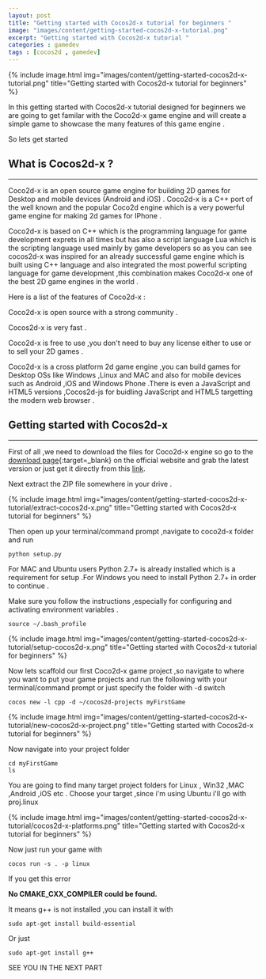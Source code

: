```yaml
---
layout: post
title: "Getting started with Cocos2d-x tutorial for beginners "
image: "images/content/getting-started-cocos2d-x-tutorial.png"
excerpt: "Getting started with Cocos2d-x tutorial "
categories : gamedev
tags : [cocos2d , gamedev]
---
```


{% include image.html
   img="images/content/getting-started-cocos2d-x-tutorial.png"
       title="Getting started with Cocos2d-x tutorial for beginners"
%}

In this getting started with Cocos2d-x tutorial designed for beginners we are going to get familar with 
the Coco2d-x game engine and will create a simple game to showcase the many features of this game engine .

So lets get started 

What is Cocos2d-x ?
---------------------
---------------------

Coco2d-x is an open source game engine for building 2D games for Desktop and mobile devices (Android and iOS) .
Coco2d-x is a C++ port of the well known and the popular Coco2d engine which is a very powerful game engine for making
2d games for IPhone .

Coco2d-x is based on C++ which is the programming language for game development exprets in all times but has also
a script language Lua which is the scripting language used mainly by game developers so as you can see cocos2d-x 
was inspired for an already successful game engine which is built using C++ language and also integrated the most 
powerful scripting language for game development ,this combination makes Coco2d-x one of the best 2D game engines in
the world .

Here is a list of the features of Coco2d-x :

Coco2d-x is open source with a strong community .

Cocos2d-x is very fast .

Coco2d-x is free to use ,you don't need to buy any license either to use or to sell your 2D games .

Coco2d-x is a cross platform 2d game engine ,you can build games for Desktop OSs like Windows ,Linux and MAC
and also for mobile devices such as Android ,iOS and Windows Phone .There is even a JavaScript and HTML5 versions ,Cocos2d-js for
buidling JavaScript and HTML5 targetting the modern web browser .

Getting started with Cocos2d-x
-------------------------------
-------------------------------

First of all ,we need to download the files for Coco2d-x engine so go to the [download page](http://www.cocos2d-x.org/download){:target=_blank} on the official
website and grab the latest version or just get it directly from this [link](http://www.cocos2d-x.org/filedown/cocos2d-x-3.14.1.zip).

Next extract the ZIP file somewhere in your drive .

{% include image.html
   img="images/content/getting-started-cocos2d-x-tutorial/extract-cocos2d-x.png"
       title="Getting started with Cocos2d-x tutorial for beginners"
%}


Then open up your terminal/command prompt ,navigate to coco2d-x folder and run

    python setup.py

For MAC and Ubuntu users Python 2.7+ is already installed which is a requirement for setup .For Windows
you need to install Python 2.7+ in order to continue .

Make sure you follow the instructions ,especially for configuring and activating environment variables .

    source ~/.bash_profile

{% include image.html
   img="images/content/getting-started-cocos2d-x-tutorial/setup-cocos2d-x.png"
       title="Getting started with Cocos2d-x tutorial for beginners"
%}


Now lets scaffold our first Coco2d-x game project ,so navigate to where you want to put your game projects
and run the following with your terminal/command prompt or just specify the folder with -d switch

    cocos new -l cpp -d ~/cocos2d-projects myFirstGame

{% include image.html
   img="images/content/getting-started-cocos2d-x-tutorial/new-cocos2d-x-project.png"
       title="Getting started with Cocos2d-x tutorial for beginners"
%}

Now navigate into your project folder

    cd myFirstGame
    ls

You are going to find many target project folders for Linux , Win32 ,MAC ,Android ,iOS etc .
Choose your target ,since i'm using Ubuntu i'll go with proj.linux 

{% include image.html
   img="images/content/getting-started-cocos2d-x-tutorial/cocos2d-x-platforms.png"
       title="Getting started with Cocos2d-x tutorial for beginners"
%}

Now just run your game with

    cocos run -s . -p linux

If you get this error 

<b>No CMAKE_CXX_COMPILER could be found.</b>

It means g++ is not installed ,you can install it with

    sudo apt-get install build-essential 

Or just 

    sudo apt-get install g++
    

SEE YOU IN THE NEXT PART 








